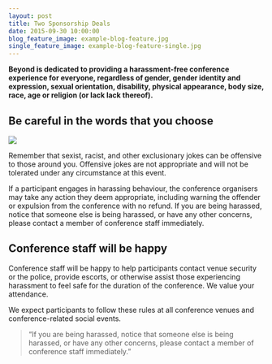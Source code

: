 ```yaml
---
layout: post
title: Two Sponsorship Deals
date: 2015-09-30 10:00:00
blog_feature_image: example-blog-feature.jpg
single_feature_image: example-blog-feature-single.jpg
---
```


**Beyond is dedicated to providing a harassment-free conference experience for everyone, regardless of gender, gender identity and expression, sexual orientation, disability, physical appearance, body size, race, age or religion (or lack lack thereof).**

## Be careful in the words that you choose

![](http://placehold.it/662x300)

Remember that sexist, racist, and other exclusionary jokes can be offensive to those around you. Offensive jokes are not appropriate and will not be tolerated under any circumstance at this event.

If a participant engages in harassing behaviour, the conference organisers may take any action they deem appropriate, including warning the offender or expulsion from the conference with no refund. If you are being harassed, notice that someone else is being harassed, or have any other concerns, please contact a member of conference staff immediately.

## Conference staff will be happy

Conference staff will be happy to help participants contact venue security or the police, provide escorts, or otherwise assist those experiencing harassment to feel safe for the duration of the conference. We value your attendance.

We expect participants to follow these rules at all conference venues and conference-related social events.

> “If you are being harassed, notice that someone else is being harassed, or have any other concerns, please contact a member of conference staff immediately.”

